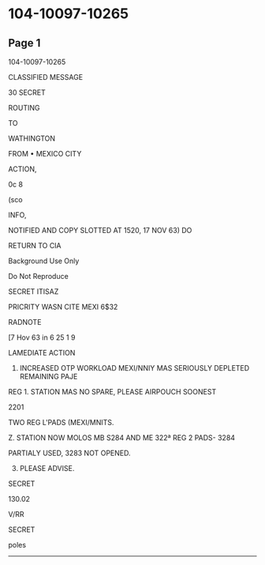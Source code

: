 # 104-10097-10265

## Page 1

104-10097-10265

CLASSIFIED MESSAGE

30 SECRET

ROUTING

TO

WATHINGTON

FROM • MEXICO CITY

ACTION,

0c 8

(sco

INFO,

NOTIFIED AND COPY SLOTTED AT 1520, 17 NOV 63) DO

RETURN TO CIA

Background Use Only

Do Not Reproduce

SECRET ITISAZ

PRICRITY WASN CITE MEXI 6$32

RADNOTE

[7 Hov 63 in 6 25 1 9

LAMEDIATE ACTION

1. INCREASED OTP WORKLOAD MEXI/NNIY MAS SERIOUSLY DEPLETED REMAINING PAJE

REG 1. STATION MAS NO SPARE, PLEASE AIRPOUCH SOONEST

2201

TWO REG L'PADS (MEXI/MNITS.

Z. STATION NOW MOLOS MB S284 AND ME 322ª REG 2 PADS- 3284

PARTIALY USED, 3283 NOT OPENED.

3. PLEASE ADVISE.

SECRET

130.02

V/RR

SECRET

poles

---

